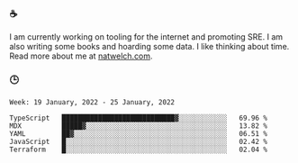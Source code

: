 ### ☕

I am currently working on tooling for the internet and promoting SRE. I am also writing some books and hoarding some data. I like thinking about time. Read more about me at [natwelch.com](https://natwelch.com).

### 🕒

<!--START_SECTION:waka-->
```text
Week: 19 January, 2022 - 25 January, 2022

TypeScript   ████████████████████████████▓░░░░░░░░░░░░   69.96 % 
MDX          █████▓░░░░░░░░░░░░░░░░░░░░░░░░░░░░░░░░░░░   13.82 % 
YAML         ██▓░░░░░░░░░░░░░░░░░░░░░░░░░░░░░░░░░░░░░░   06.51 % 
JavaScript   █░░░░░░░░░░░░░░░░░░░░░░░░░░░░░░░░░░░░░░░░   02.42 % 
Terraform    █░░░░░░░░░░░░░░░░░░░░░░░░░░░░░░░░░░░░░░░░   02.04 % 
```
<!--END_SECTION:waka-->
